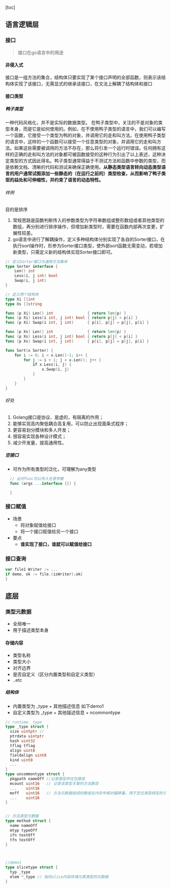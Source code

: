 
[toc]
## 语言逻辑层
### 接口
> 接口在go语言中的用途

#### 非侵入式
接口是一组方法的集合，结构体只要实现了某个接口声明的全部函数，则表示该结构体实现了该接口，无需显式的继承该接口，在文法上解耦了结构体和接口

#### 接口类型
##### 鸭子类型
一种代码风格化，并不是实际的数据类型。
在鸭子类型中，关注的不是对象的类型本身，而是它是如何使用的。例如，在不使用鸭子类型的语言中，我们可以编写一个函数，它接受一个类型为鸭的对象，并调用它的走和叫方法。在使用鸭子类型的语言中，这样的一个函数可以接受一个任意类型的对象，并调用它的走和叫方法。如果这些需要被调用的方法不存在，那么将引发一个运行时错误。任何拥有这样的正确的走和叫方法的对象都可被函数接受的这种行为引出了以上表述，这种决定类型的方式因此得名。鸭子类型通常得益于不测试方法和函数中参数的类型，而是依赖文档、清晰的代码和测试来确保正确使用。**从静态类型语言转向动态类型语言的用户通常试图添加一些静态的（在运行之前的）类型检查，从而影响了鸭子类型的益处和可伸缩性，并约束了语言的动态特性。**
###### 样例
目的是排序
1. 常规思路是函数判断传入的参数类型为字符串数组或整形数组或者其他类型的数组，再分别进行排序操作，但增加新类型时，需要在函数内部再次变更，扩展性较差。
2. go语言中进行了解耦操作，定义多种结构体分别实现了各自的Sorter接口，在执行sort操作时，形参为Sorter接口类型，使外部sort函数无需变动，若增加新类型，只需定义新的结构体实现Sorter接口即可。
```go
// 定义Sorter接口为通用方法集体
type Sorter interface {
    Len() int
    Less(i, j int) bool
    Swap(i, j int)
}

// 定义两个结构体
type Xi []int
type Xs []string

func (p Xi) Len() int               { return len(p) }
func (p Xi) Less(i int, j int) bool { return p[j] < p[i] }
func (p Xi) Swap(i int, j int)      { p[i], p[j] = p[j], p[i] }

func (p Xs) Len() int               { return len(p) }
func (p Xs) Less(i int, j int) bool { return p[j] < p[i] }
func (p Xs) Swap(i int, j int)      { p[i], p[j] = p[j], p[i] }

func Sort(x Sorter) {
    for i := 0; i < x.Len()-1; i++ {
        for j := i + 1; j < x.Len(); j++ {
            if x.Less(i, j) {
                x.Swap(i, j)
            }
        }
    }
}

```

###### 好处
1. Golang接口是协议、是虚的，有隔离的作用；
2. 能够实现高内聚低耦合高复用，可以防止出现面条式程序；
3. 更容易划分模块和多人开发；
4. 很容易实现各种设计模式；
5. 减少开发量，提高通用性。
##### 空接口
* 可作为所有类型的泛化，可理解为any类型
```go
  // 此时func可以传入任意参数
  func (args ...interface {}) {

  }
```

### 接口赋值
* 场景
  * 将对象赋值给接口
  * 将一个接口赋值给另一个接口
* 要点
  * **谁实现了接口，谁就可以赋值给接口**
### 接口查询
```go
var file1 Writer := ...
if demo, ok := file.(isWriter);ok{
}
```


## 底层
### 类型元数据
* 全局唯一
* 用于描述类型本身
#### 存储内容
* 类型名称
* 类型大小
* 对齐边界
* 是否自定义（区分内置类型和自定义类型）
* ..etc
##### 结构体
<!-- * _type + 其他描述信息 + uncommontype(若为自定义类型) -->
* 内置类型为 _type + 其他描述信息 如下demo1
* 自定义类型为 _type + 其他描述信息 +  ncommontype
```go
// runtime._type
type _type struct {
  size uintptr //
  ptrdata uintptr
  hash uint32
  tflag tflag
  align uint8
  fieldalign uint8
  kind uint8
  ...
}
type uncommontype struct {
  pkgpath nameOff //记录类型所在包路径
  mcount uint16   // 记录该类型关联的方法数目
  ...    uint16   
  moff   uint16   // 方法元数据组成的数组在内存中相对偏移量，用于定位类型绑定的方法
  ...    uint16
}


// 方法类型元数据
type method struct {
  name nameOff
  mtyp typeOff
  ifn textOff
  tfn textOff
}



//demo1
type slicetype struct {
  typ _type
  elem *_type // 指向slice内部存储元素类型的元数据
}
```